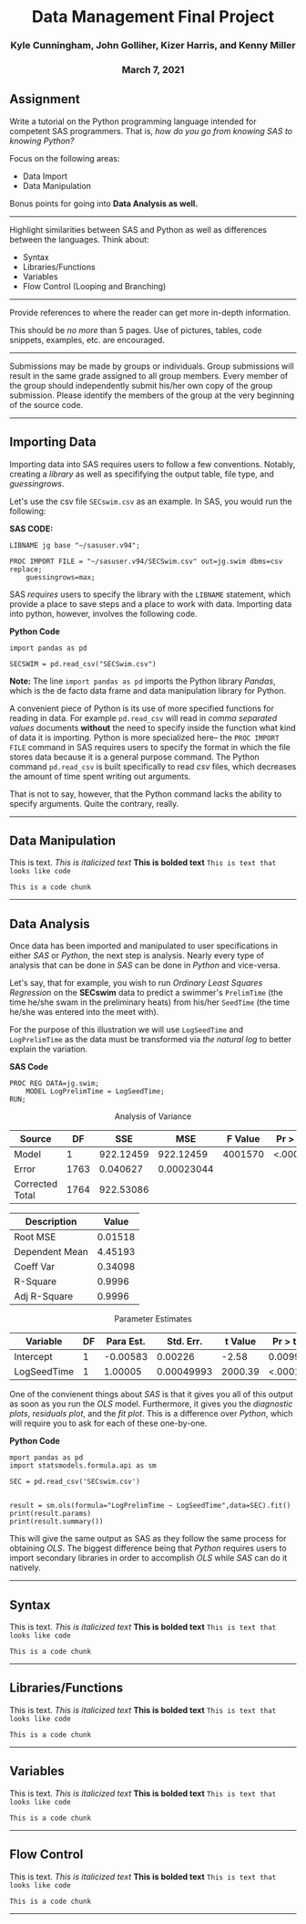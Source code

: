 # <center>Data Management Final Project</center>
### <center>Kyle Cunningham, John Golliher, Kizer Harris, and Kenny Miller</center>
### <center>March 7, 2021</center>

## Assignment

Write a tutorial on the Python programming language intended for competent SAS programmers. That is, *how do you go from knowing SAS to knowing Python?*

Focus on the following areas:
	
* Data Import
* Data Manipulation

Bonus points for going into **Data Analysis as well.**

***

Highlight similarities between SAS and Python as well as differences between the languages. Think about:

* Syntax
* Libraries/Functions
* Variables
* Flow Control (Looping and Branching)

***

Provide references to where the reader can get more in-depth information.

This should be *no more* than 5 pages. Use of pictures, tables, code snippets, examples, etc. are encouraged.

***

Submissions may be made by groups or individuals. Group submissions will result in the same grade assigned to all group members. Every member of the group should independently submit his/her own copy of the group submission. Please identify the members of the group at the very beginning of the source code.

***

## Importing Data 

Importing data into SAS requires users to follow a few conventions. Notably, creating a *library* as well as specififying the output table, file type, and *guessingrows*. 

Let's use the csv file `SECswim.csv` as an example. In SAS, you would run the following:

**SAS CODE:**

```{SAS}
LIBNAME jg base "~/sasuser.v94"; 

PROC IMPORT FILE = "~/sasuser.v94/SECSwim.csv" out=jg.swim dbms=csv replace;
	guessingrows=max;
```
SAS *requires* users to specify the library with the `LIBNAME` statement, which provide a place to save steps and a place to work with data. Importing data into python, however, involves the following code.

**Python Code**

```{Python}
import pandas as pd

SECSWIM = pd.read_csv("SECSwim.csv")
```
**Note:** The line `import pandas as pd` imports the Python library *Pandas*, which is the de facto data frame and data manipulation library for Python.

A convenient piece of Python is its use of more specified functions for reading in data. For example `pd.read_csv` will read in *comma separated values* documents **without** the need to specify inside the function what kind of data it is importing. Python is more specialized here– the `PROC IMPORT FILE` command in SAS requires users to specify the format in which the file stores data because it is a general purpose command. The Python command `pd.read_csv` is built specifically to read *csv* files, which decreases the amount of time spent writing out arguments.

That is not to say, however, that the Python command lacks the ability to specify arguments. Quite the contrary, really. 

***

## Data Manipulation

This is text.
*This is italicized text*
**This is bolded text**
`This is text that looks like code`

```{Python
This is a code chunk
```

***

## Data Analysis

Once data has been imported and manipulated to user specifications in either *SAS* or *Python*, the next step is analysis. Nearly every type of analysis that can be done in *SAS* can be done in *Python* and vice-versa. 

Let's say, that for example, you wish to run *Ordinary Least Squares Regression* on the **SECswim** data to predict a swimmer's `PrelimTime` (the time he/she swam in the preliminary heats) from his/her `SeedTime` (the time he/she was entered into the meet with). 

For the purpose of this illustration we will use `LogSeedTime` and `LogPrelimTime` as the data must be transformed via *the natural log* to better explain the variation.

**SAS Code**

```{SAS}
PROC REG DATA=jg.swim;
	MODEL LogPrelimTime = LogSeedTime;
RUN;
```
<center>
Analysis of Variance

| Source         | DF   | SSE       | MSE       | F Value   | Pr > F    |
| ---------------| -----|-----------|-----------|-----------|-----------|
| Model          | 1    | 922.12459 | 922.12459 | 4001570   |<.0001     |
| Error          | 1763 | 0.040627  | 0.00023044|           |           |
| Corrected Total| 1764 | 922.53086 |           |           |           |


| Description    | Value   | 
| ---------------| --------|
| Root MSE       | 0.01518 | 
| Dependent Mean | 4.45193 | 
| Coeff Var      | 0.34098 | 
| R-Square       | 0.9996  | 
| Adj R-Square   | 0.9996  | 

Parameter Estimates

| Variable    | DF| Para Est.| Std. Err. | t Value | Pr > t|
| ------------|--- |----------|-----------|---------|---------|
| Intercept   | 1 | -0.00583 | 0.00226   | -2.58   | 0.0099  |
| LogSeedTime | 1 | 1.00005  | 0.00049993| 2000.39 | <.0001  |


</center>

One of the convienent things about *SAS* is that it gives you all of this output as soon as you run the *OLS* model. Furthermore, it gives you the *diagnostic plots*, *residuals plot*, and the *fit plot*. This is a difference over *Python*, which will require you to ask for each of these one-by-one. 

**Python Code**

```{Python}
mport pandas as pd 
import statsmodels.formula.api as sm 

SEC = pd.read_csv('SECswim.csv')


result = sm.ols(formula="LogPrelimTime ~ LogSeedTime",data=SEC).fit()
print(result.params)
print(result.summary())
```
This will give the same output as SAS as they follow the same process for obtaining *OLS*. The biggest difference being that *Python* requires users to import secondary libraries in order to accomplish *OLS* while *SAS* can do it natively. 

***

## Syntax

This is text.
*This is italicized text*
**This is bolded text**
`This is text that looks like code`

```{Python
This is a code chunk
```

***

## Libraries/Functions

This is text.
*This is italicized text*
**This is bolded text**
`This is text that looks like code`

```{Python
This is a code chunk
```

***

## Variables 

This is text.
*This is italicized text*
**This is bolded text**
`This is text that looks like code`

```{Python
This is a code chunk
```

***

## Flow Control


This is text.
*This is italicized text*
**This is bolded text**
`This is text that looks like code`

```{Python
This is a code chunk
```

***
